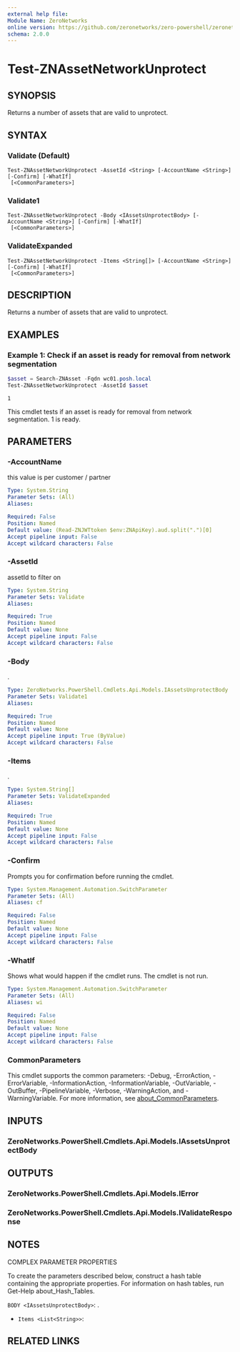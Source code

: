 ```yaml
---
external help file:
Module Name: ZeroNetworks
online version: https://github.com/zeronetworks/zero-powershell/zeronetworks/test-znassetnetworkunprotect
schema: 2.0.0
---
```


# Test-ZNAssetNetworkUnprotect

## SYNOPSIS
Returns a number of assets that are valid to unprotect.

## SYNTAX

### Validate (Default)
```
Test-ZNAssetNetworkUnprotect -AssetId <String> [-AccountName <String>] [-Confirm] [-WhatIf]
 [<CommonParameters>]
```

### Validate1
```
Test-ZNAssetNetworkUnprotect -Body <IAssetsUnprotectBody> [-AccountName <String>] [-Confirm] [-WhatIf]
 [<CommonParameters>]
```

### ValidateExpanded
```
Test-ZNAssetNetworkUnprotect -Items <String[]> [-AccountName <String>] [-Confirm] [-WhatIf]
 [<CommonParameters>]
```

## DESCRIPTION
Returns a number of assets that are valid to unprotect.

## EXAMPLES

### Example 1: Check if an asset is ready for removal from network segmentation
```powershell
$asset = Search-ZNAsset -Fqdn wc01.posh.local
Test-ZNAssetNetworkUnprotect -AssetId $asset
```

```output
1
```

This cmdlet tests if an asset is ready for removal from network segmentation.
1 is ready.

## PARAMETERS

### -AccountName
this value is per customer / partner

```yaml
Type: System.String
Parameter Sets: (All)
Aliases:

Required: False
Position: Named
Default value: (Read-ZNJWTtoken $env:ZNApiKey).aud.split(".")[0]
Accept pipeline input: False
Accept wildcard characters: False
```

### -AssetId
assetId to filter on

```yaml
Type: System.String
Parameter Sets: Validate
Aliases:

Required: True
Position: Named
Default value: None
Accept pipeline input: False
Accept wildcard characters: False
```

### -Body
.

```yaml
Type: ZeroNetworks.PowerShell.Cmdlets.Api.Models.IAssetsUnprotectBody
Parameter Sets: Validate1
Aliases:

Required: True
Position: Named
Default value: None
Accept pipeline input: True (ByValue)
Accept wildcard characters: False
```

### -Items
.

```yaml
Type: System.String[]
Parameter Sets: ValidateExpanded
Aliases:

Required: True
Position: Named
Default value: None
Accept pipeline input: False
Accept wildcard characters: False
```

### -Confirm
Prompts you for confirmation before running the cmdlet.

```yaml
Type: System.Management.Automation.SwitchParameter
Parameter Sets: (All)
Aliases: cf

Required: False
Position: Named
Default value: None
Accept pipeline input: False
Accept wildcard characters: False
```

### -WhatIf
Shows what would happen if the cmdlet runs.
The cmdlet is not run.

```yaml
Type: System.Management.Automation.SwitchParameter
Parameter Sets: (All)
Aliases: wi

Required: False
Position: Named
Default value: None
Accept pipeline input: False
Accept wildcard characters: False
```

### CommonParameters
This cmdlet supports the common parameters: -Debug, -ErrorAction, -ErrorVariable, -InformationAction, -InformationVariable, -OutVariable, -OutBuffer, -PipelineVariable, -Verbose, -WarningAction, and -WarningVariable. For more information, see [about_CommonParameters](http://go.microsoft.com/fwlink/?LinkID=113216).

## INPUTS

### ZeroNetworks.PowerShell.Cmdlets.Api.Models.IAssetsUnprotectBody

## OUTPUTS

### ZeroNetworks.PowerShell.Cmdlets.Api.Models.IError

### ZeroNetworks.PowerShell.Cmdlets.Api.Models.IValidateResponse

## NOTES

COMPLEX PARAMETER PROPERTIES

To create the parameters described below, construct a hash table containing the appropriate properties. For information on hash tables, run Get-Help about_Hash_Tables.


`BODY <IAssetsUnprotectBody>`: .
  - `Items <List<String>>`: 

## RELATED LINKS


